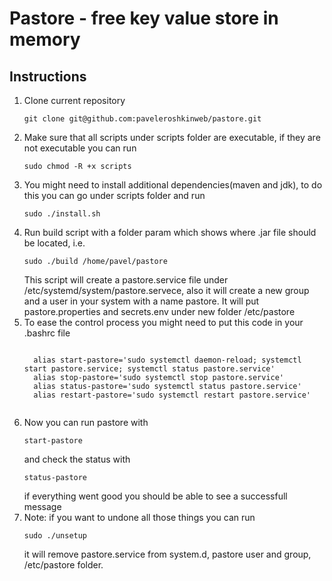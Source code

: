 <h1>Pastore - free key value store in memory</h1>

<h2>Instructions</h2>
<ol>
  <li>Clone current repository <pre><code>git clone git@github.com:paveleroshkinweb/pastore.git</pre></code></li>
  <li>Make sure that all scripts under scripts folder are executable, if they are not executable you can run <pre><code>sudo chmod -R +x scripts</pre></code></li>
  <li>You might need to install additional dependencies(maven and jdk), to do this you can go under scripts folder and run <pre><code>sudo ./install.sh</pre></code></li>
  <li>Run build script with a folder param which shows where .jar file should be located, i.e.<pre><code>sudo ./build /home/pavel/pastore</pre></code>This script will create a pastore.service file under /etc/systemd/system/pastore.servece, also it will create a new group and a user in your system with a name pastore. It will put pastore.properties and secrets.env under new folder /etc/pastore</li>
  <li>To ease the control process you might need to put this code in your .bashrc file
  <pre><code>
  alias start-pastore='sudo systemctl daemon-reload; systemctl start pastore.service; systemctl status pastore.service'
  alias stop-pastore='sudo systemctl stop pastore.service'
  alias status-pastore='sudo systemctl status pastore.service'
  alias restart-pastore='sudo systemctl restart pastore.service'
  </pre></code></li>
  <li>Now you can run pastore with <pre><code>start-pastore</pre></code> and check the status with <pre><code>status-pastore</pre></code>if everything went good you should be able to see a successfull message</li>
  <li>Note: if you want to undone all those things you can run <pre><code>sudo ./unsetup</pre></code>it will remove pastore.service from system.d, pastore user and group, /etc/pastore folder.</li>
</ol>